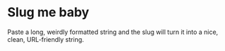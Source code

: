 # Slug me baby
Paste a long, weirdly formatted string and the slug will turn it into a nice, clean, URL-friendly string.
